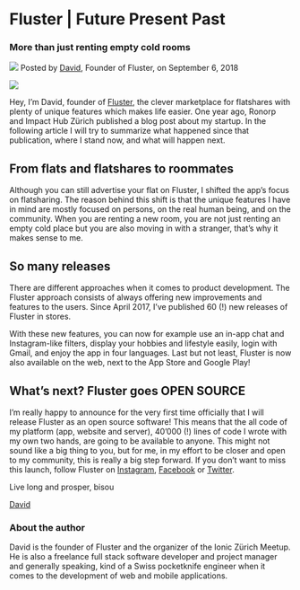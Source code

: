 # Fluster | Future Present Past
### More than just renting empty cold rooms
![](/assets/blog/img/editor/david.jpg?raw=true) Posted by [David](mailto:david@fluster.io), Founder of Fluster, on September 6, 2018

![](/assets/blog/img/post/home-blog.jpg?raw=true)

Hey, I’m David, founder of [Fluster](https://fluster.io), the clever marketplace for flatshares with plenty of unique features which makes life easier. One year ago, Ronorp and Impact Hub Zürich published a blog post about my startup. In the following article I will try to summarize what happened since that publication, where I stand now, and what will happen next.

## From flats and flatshares to roommates

Although you can still advertise your flat on Fluster, I shifted the app’s focus on flatsharing. The reason behind this shift is that the unique features I have in mind are mostly focused on persons, on the real human being, and on the community. When you are renting a new room, you are not just renting an empty cold place but you are also moving in with a stranger, that’s why it makes sense to me.

## So many releases

There are different approaches when it comes to product development. The Fluster approach consists of always offering new improvements and features to the users. Since April 2017, I’ve published 60 (!) new releases of Fluster in stores.

With these new features, you can now for example use an in-app chat and Instagram-like filters, display your hobbies and lifestyle easily, login with Gmail, and enjoy the app in four languages. Last but not least, Fluster is now also available on the web, next to the App Store and Google Play!

## What’s next? Fluster goes OPEN SOURCE

I’m really happy to announce for the very first time officially that I will release Fluster as an open source software! This means that the all code of my platform (app, website and server), 40’000 (!) lines of code I wrote with my own two hands, are going to be available to anyone. This might not sound like a big thing to you, but for me, in my effort to be closer and open to my community, this is really a big step forward. If you don’t want to miss this launch, follow Fluster on [Instagram](https://instagram.com/fluster.io), [Facebook](https://facebook.com/flusterapp) or [Twitter](https://twitter.com/flusterapp).

Live long and prosper, bisou

[David](mailto:david@fluster.io)

### About the author

David is the founder of Fluster and the organizer of the Ionic Zürich Meetup. He is also a freelance full stack software developer and project manager and generally speaking, kind of a Swiss pocketknife engineer when it comes to the development of web and mobile applications.
